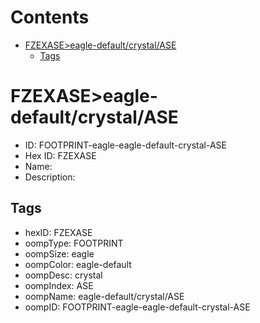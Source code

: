 



Contents
========

* [FZEXASE>eagle-default/crystal/ASE](#fzexaseeagle-defaultcrystalase)
	* [Tags](#tags)

# FZEXASE>eagle-default/crystal/ASE

- ID: FOOTPRINT-eagle-eagle-default-crystal-ASE
- Hex ID: FZEXASE
- Name: 
- Description: 

## Tags

- hexID: FZEXASE
- oompType: FOOTPRINT
- oompSize: eagle
- oompColor: eagle-default
- oompDesc: crystal
- oompIndex: ASE
- oompName: eagle-default/crystal/ASE
- oompID: FOOTPRINT-eagle-eagle-default-crystal-ASE
